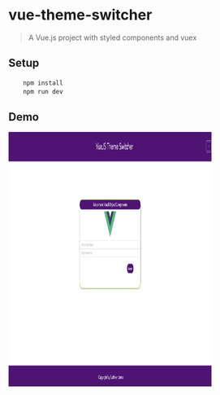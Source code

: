 # vue-theme-switcher

> A Vue.js project with styled components and vuex

## Setup

```javascript
    npm install
    npm run dev
```
## Demo

<img src="https://github.com/sudheerj/vue-theme-switcher/blob/master/images/theme-switcher.png" width="400" height="500">
